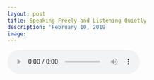 ```yaml
---
layout: post
title: Speaking Freely and Listening Quietly
description: 'February 10, 2019'
image:
---
```


<audio controls preload="metadata">
  <source src="https://docs.google.com/uc?export=open&id=11xFuevf-ulYkCMM7ZttP8ZnMhnRZzWuj" type="audio/mp3">
Your browser does not support the audio element.
</audio>
